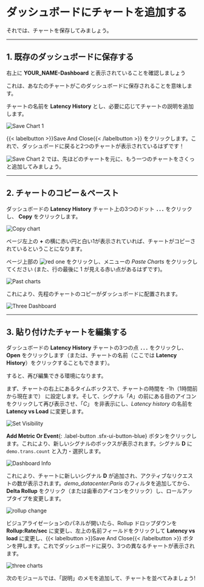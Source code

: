 # ダッシュボードにチャートを追加する

それでは、チャートを保存してみましょう。

---

## 1. 既存のダッシュボードに保存する

右上に **YOUR_NAME-Dashboard** と表示されていることを確認しましょう

これは、あなたのチャートがこのダッシュボードに保存されることを意味します。

チャートの名前を **Latency History** とし、必要に応じてチャートの説明を追加します。

![Save Chart 1](/images/dashboards/M-MoreCharts-1.png)

{{< labelbutton  >}}Save And Close{{< /labelbutton >}} をクリックします。これで、ダッシュボードに戻ると2つのチャートが表示されているはずです！

![Save Chart 2](/images/dashboards/M-MoreCharts-2.png)
では、先ほどのチャートを元に、もう一つのチャートをさくっと追加してみましょう。

---

## 2. チャートのコピー＆ペースト

ダッシュボードの **Latency History** チャート上の3つのドット **`...`** をクリックし、 **Copy** をクリックします。

![Copy chart](/images/dashboards/M-MoreCharts-3.png)

ページ左上の **+** の横に赤い円と白い1が表示されていれば、チャートがコピーされているということになります。

ページ上部の ![red one](/images/dashboards/M-MoreCharts-4.png) をクリックし、メニューの *Paste Charts* をクリックしてください (また、行の最後に 1 が見える赤い点があるはずです)。

![Past charts](/images/dashboards/M-MoreCharts-5.png)

これにより、先程のチャートのコピーがダッシュボードに配置されます。

![Three Dashboard](/images/dashboards/M-MoreCharts-6.png)

---

## 3. 貼り付けたチャートを編集する

ダッシュボードの **Latency History** チャートの3つの点 **`...`** をクリックし、**Open** をクリックします（または、チャートの名前（ここでは **Latency History**）をクリックすることもできます）。

すると、再び編集できる環境になります。

まず、チャートの右上にあるタイムボックスで、チャートの時間を -1h（1時間前から現在まで） に設定します。そして、シグナル「*A*」の前にある目のアイコンをクリックして再び表示させ、「*C*」 を非表示にし、*Latency history* の名前を **Latency vs Load** に変更します。

![Set Visibility](/images/dashboards/M-MoreCharts-7.png)

**Add Metric Or Event**{: .label-button .sfx-ui-button-blue} ボタンをクリックします。これにより、新しいシグナルのボックスが表示されます。シグナル **D** に `demo.trans.count` と入力・選択します。

![Dashboard Info](/images/dashboards/M-MoreCharts-8.png)

これにより、チャートに新しいシグナル **D** が追加され、アクティブなリクエストの数が表示されます。*demo_datacenter:Paris* のフィルタを追加してから、**Delta Rollup** をクリック（または歯車のアイコンをクリック）し、ロールアップタイプを変更します。

![rollup change](/images/dashboards/M-MoreCharts-9.png)

ビジュアライゼーションのパネルが開いたら、Rollup ドロップダウンを **Rollup:Rate/sec** に変更し、左上の名前フィールドをクリックして **Latency vs load** に変更し、{{< labelbutton  >}}Save And Close{{< /labelbutton >}} ボタンを押します。これでダッシュボードに戻り、3つの異なるチャートが表示されます。

![three charts](/images/dashboards/M-MoreCharts-10.png)

次のモジュールでは、「説明」のメモを追加して、チャートを並べてみましょう!
